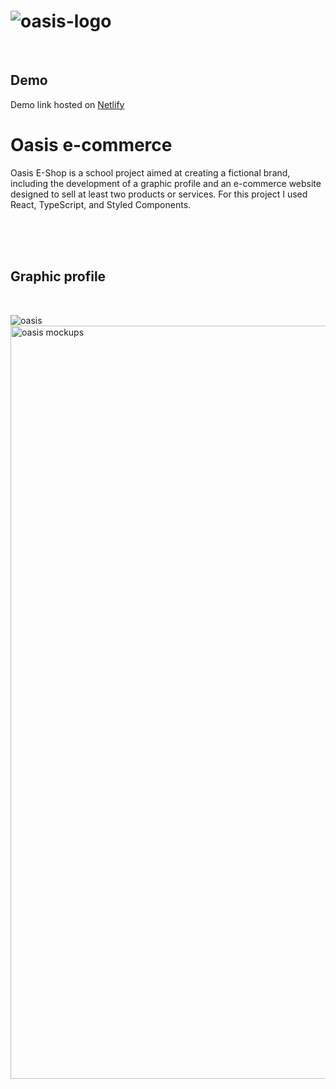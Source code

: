# ![oasis-logo](https://github.com/ellensofia/e-commerce/assets/80984009/a39f144d-645d-4d0b-ad8e-77714520473c)

<br>

## Demo 

Demo link hosted on [Netlify](https://oasis-webshop.netlify.app/)

# Oasis e-commerce

Oasis E-Shop is a school project aimed at creating a fictional brand, including the development of a graphic profile and an e-commerce website designed to sell at least two products or services. For this project I used React, TypeScript, and Styled Components.

<br>
<br>
<br>

## Graphic profile

<br>

![oasis](https://github.com/ellensofia/e-commerce/assets/80984009/17526193-68b8-48f6-9b34-34f6d98e7d18)
<img width="1205" alt="oasis mockups" src="https://github.com/ellensofia/e-commerce/assets/80984009/1e05ce87-f8e6-4405-a25d-6f5b99030062">
